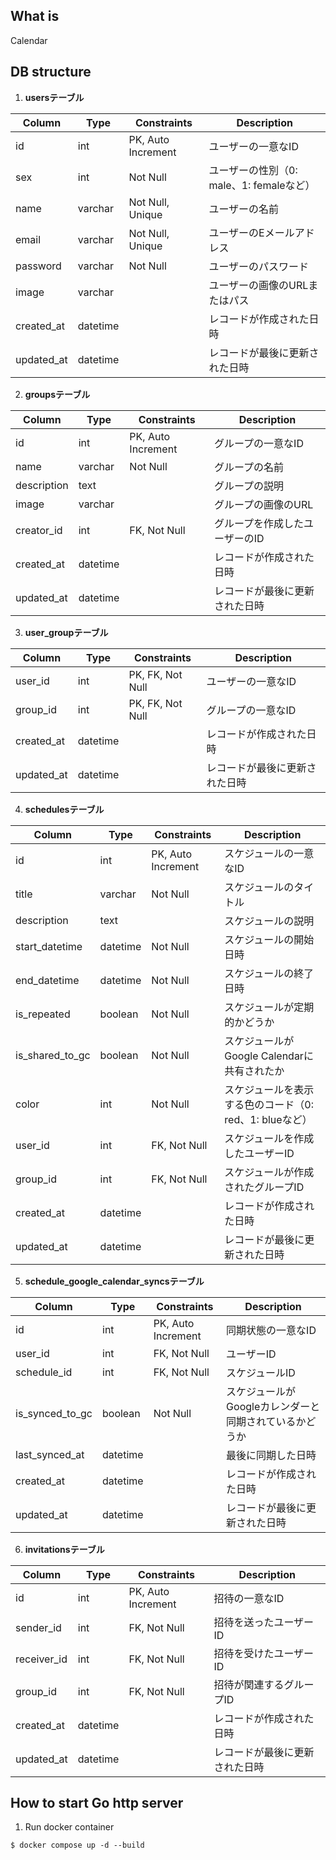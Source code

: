 ## What is
Calendar

## DB structure
1. **usersテーブル**
    
| Column | Type | Constraints | Description |
| --- | --- | --- | --- |
| id | int | PK, Auto Increment | ユーザーの一意なID |
| sex | int | Not Null | ユーザーの性別（0: male、1: femaleなど） |
| name | varchar | Not Null, Unique | ユーザーの名前 |
| email | varchar | Not Null, Unique | ユーザーのEメールアドレス |
| password | varchar | Not Null | ユーザーのパスワード |
| image | varchar |  | ユーザーの画像のURLまたはパス |
| created_at | datetime |  | レコードが作成された日時 |
| updated_at | datetime |  | レコードが最後に更新された日時 |

2. **groupsテーブル**
        
| Column | Type | Constraints | Description |
| --- | --- | --- | --- |
| id | int | PK, Auto Increment | グループの一意なID |
| name | varchar | Not Null | グループの名前 |
| description | text |  | グループの説明 |
| image | varchar |  | グループの画像のURL |
| creator_id | int | FK, Not Null | グループを作成したユーザーのID |
| created_at | datetime |  | レコードが作成された日時 |
| updated_at | datetime |  | レコードが最後に更新された日時 |

3. **user_groupテーブル**
        
| Column | Type | Constraints | Description |
| --- | --- | --- | --- |
| user_id | int | PK, FK, Not Null | ユーザーの一意なID |
| group_id | int | PK, FK, Not Null | グループの一意なID |
| created_at | datetime |  | レコードが作成された日時 |
| updated_at | datetime |  | レコードが最後に更新された日時 |

4. **schedulesテーブル**
        
| Column | Type | Constraints | Description |
| --- | --- | --- | --- |
| id | int | PK, Auto Increment | スケジュールの一意なID |
| title | varchar | Not Null | スケジュールのタイトル |
| description | text |  | スケジュールの説明 |
| start_datetime | datetime | Not Null | スケジュールの開始日時 |
| end_datetime | datetime | Not Null | スケジュールの終了日時 |
| is_repeated | boolean | Not Null | スケジュールが定期的かどうか |
| is_shared_to_gc | boolean | Not Null | スケジュールがGoogle Calendarに共有されたか |
| color | int | Not Null | スケジュールを表示する色のコード（0: red、1: blueなど） |
| user_id | int | FK, Not Null | スケジュールを作成したユーザーID |
| group_id | int | FK, Not Null | スケジュールが作成されたグループID |
| created_at | datetime |  | レコードが作成された日時 |
| updated_at | datetime |  | レコードが最後に更新された日時 |

5. **schedule_google_calendar_syncsテーブル**

| Column | Type | Constraints | Description |
| --- | --- | --- | --- |
| id | int | PK, Auto Increment | 同期状態の一意なID |
| user_id | int | FK, Not Null | ユーザーID |
| schedule_id | int | FK, Not Null | スケジュールID |
| is_synced_to_gc | boolean | Not Null | スケジュールがGoogleカレンダーと同期されているかどうか |
| last_synced_at | datetime |  | 最後に同期した日時 |
| created_at | datetime |  | レコードが作成された日時 |
| updated_at | datetime |  | レコードが最後に更新された日時 |

6. **invitationsテーブル**
    
| Column | Type | Constraints | Description |
| --- | --- | --- | --- |
| id | int | PK, Auto Increment | 招待の一意なID |
| sender_id | int | FK, Not Null | 招待を送ったユーザーID |
| receiver_id | int | FK, Not Null | 招待を受けたユーザーID |
| group_id | int | FK, Not Null | 招待が関連するグループID |
| created_at | datetime |  | レコードが作成された日時 |
| updated_at | datetime |  | レコードが最後に更新された日時 |

## How to start Go http server
1. Run docker container

```
$ docker compose up -d --build
```
